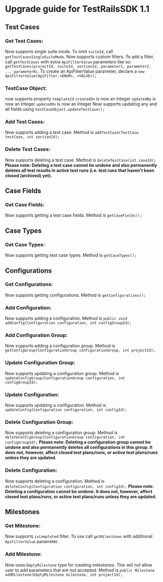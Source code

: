 # Upgrade guide for TestRailsSDK 1.1

## Test Cases
### Get Test Cases:
Now supports single suite mode. To omit `suiteId`, call `getTestCasesSingleSuiteMode`.
Now supports custom filters. To add a filter, call `getTestCases` with extra `ApiFilterValue` parameters like so: `getTestCases(projectId, suiteId, sectionId, parameter1, parameter2, ... parameterN)`. To create an ApiFilterValue parameter, declare a `new ApiFilterValue(ApiFilter.<ENUM>, <VALUE>);`

### TestCase Object:
now supports property `templateId`
`createdOn` is now an Integer
`updatedBy` is now an Integer
`updatedOn` is now an Integer
Now supports updating any and all fields using `testCaseObject.updateTestCase();`

### Add Test Cases:
Now supports adding a test case.
Method is `addTestCase(TestCase testCase, int sectionId);`

### Delete Test Cases:
Now supports deleting a test case. Method is `deleteTestCase(int caseId);` **Please note: Deleting a test case cannot be undone and also permanently deletes all test results in active test runs (i.e. test runs that haven't been closed (archived) yet).**

## Case Fields
### Get Case Fields:
Now supports getting a test case fields. Method is `getCaseFields();`

## Case Types
### Get Case Types:
Now supports getting test case types. Method is `getCaseTypes();`

## Configurations
### Get Configurations:
Now supports getting configurations. Method is `getConfigurations();`

### Add Configuration:
Now supports adding a configuration. Method is `public void addConfig(Configuration configuration, int configGroupId);`

### Add Configuration Group:
Now supports adding a configuration group. Method is `getConfigGroup(ConfigurationGroup configurationGroup, int projectId);`

### Update Configuration Group:
Now supports updating a configuration group. Method is `updateConfigGroup(ConfigurationGroup configuration, int configGroupId);`

### Update Configuration:
Now supports updating a configuration. Method is `updateConfig(Configuration configuration, int configId);`

### Delete Configuration Group:
Now supports deleting a configuration group. Method is `deleteConfigGroup(ConfigurationGroup configuration, int configGroupId);` **Please note: Deleting a configuration group cannot be undone and also permanently deletes all configurations in this group. It does not, however, affect closed test plans/runs, or active test plans/runs unless they are updated.**

### Delete Configuration:
Now supports deleting a configuration. Method is `deleteConfig(Configuration configuration, int configId);` **Please note: Deleting a configuration cannot be undone. It does not, however, affect closed test plans/runs, or active test plans/runs unless they are updated.**

## Milestones
### Get Milestone:
Now supports `isCompleted` filter. To use call `getMilestones` with additional `ApiFilterValue` parameter.

### Add Milestone:
Now uses `EmptyMilestone` type for creating milestones. This will not allow user to add parameters that are not accepted. Method is `public Milestone addMilestone(EmptyMilestone milestone, int projectId);`
